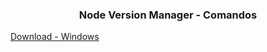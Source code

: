 <h3 align="center">Node Version Manager - Comandos</h3>

[Download - Windows](https://github.com/coreybutler/nvm-windows/releases)
